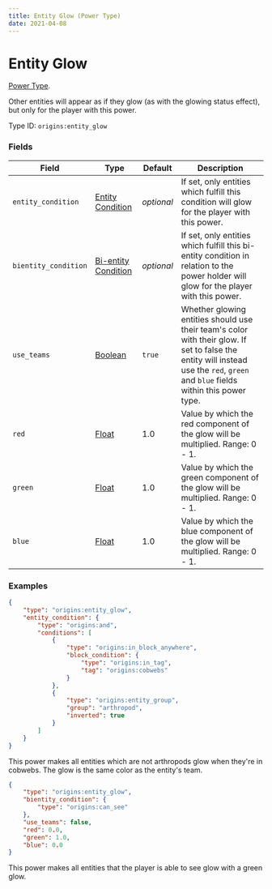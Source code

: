 ```yaml
---
title: Entity Glow (Power Type)
date: 2021-04-08
---
```

# Entity Glow

[Power Type](../power_types.md).

Other entities will appear as if they glow (as with the glowing status effect), but only for the player with this power.

Type ID: `origins:entity_glow`

### Fields

Field  | Type | Default | Description
-------|------|---------|-------------
`entity_condition` | [Entity Condition](../entity_conditions.md) | _optional_ | If set, only entities which fulfill this condition will glow for the player with this power.
`bientity_condition` | [Bi-entity Condition](../bientity_conditions.md) | _optional_ | If set, only entities which fulfill this bi-entity condition in relation to the power holder will glow for the player with this power.
`use_teams` | [Boolean](../data_types/boolean) | `true` | Whether glowing entities should use their team's color with their glow. If set to false the entity will instead use the `red`, `green` and `blue` fields within this power type.
`red` | [Float](../data_types/float.md) | 1.0 | Value by which the red component of the glow will be multiplied. Range: 0 - 1.
`green` | [Float](../data_types/float.md) | 1.0 | Value by which the green component of the glow will be multiplied. Range: 0 - 1.
`blue` | [Float](../data_types/float.md) | 1.0 | Value by which the blue component of the glow will be multiplied. Range: 0 - 1.

### Examples
```json
{
	"type": "origins:entity_glow",
    "entity_condition": {
      	"type": "origins:and",
      	"conditions": [
        	{
          		"type": "origins:in_block_anywhere",
          		"block_condition": {
            		"type": "origins:in_tag",
            		"tag": "origins:cobwebs"
          		}
        	},
        	{
          		"type": "origins:entity_group",
          		"group": "arthropod",
          		"inverted": true
        	}
      	]
    }
}
```
This power makes all entities which are not arthropods glow when they're in cobwebs. The glow is the same color as the entity's team.
<br>

```json
{
	"type": "origins:entity_glow",
    "bientity_condition": {
		"type": "origins:can_see"
	},
	"use_teams": false,
	"red": 0.0,
	"green": 1.0,
	"blue": 0.0
}
```
This power makes all entities that the player is able to see glow with a green glow.